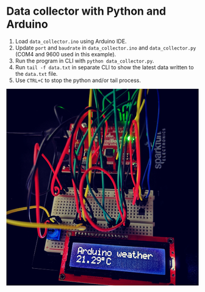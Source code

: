 # Data collector with Python and Arduino

1. Load `data_collector.ino` using Arduino IDE.
2. Update `port` and `baudrate` in `data_collector.ino` and `data_collector.py` (COM4 and 9600 used in this example).
3. Run the program in CLI with `python data_collector.py`.
4. Run `tail -f data.txt` in separate CLI to show the latest data written to the `data.txt` file.
5. Use `CTRL+C` to stop the python and/or tail process.

![LCD](./lcd.jpg)
